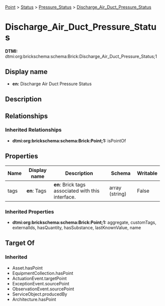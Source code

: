 [Point](../../Point.md) > [Status](../Status.md) > [Pressure_Status](Pressure_Status.md) > [Discharge_Air_Duct_Pressure_Status](.)
# Discharge_Air_Duct_Pressure_Status
**DTMI:** dtmi:org:brickschema:schema:Brick:Discharge_Air_Duct_Pressure_Status;1
## Display name
- **en:** Discharge Air Duct Pressure Status
## Description
## Relationships
### Inherited Relationships
* **dtmi:org:brickschema:schema:Brick:Point;1:** isPointOf
## Properties
|Name|Display name|Description|Schema|Writable|
|-|-|-|-|-|
|tags|**en**: Tags|**en**: Brick tags associated with this interface.|array (string)|False|
### Inherited Properties
* **dtmi:org:brickschema:schema:Brick:Point;1:** aggregate, customTags, externalIds, hasQuantity, hasSubstance, lastKnownValue, name
## Target Of
### Inherited
* Asset.hasPoint
* EquipmentCollection.hasPoint
* ActuationEvent.targetPoint
* ExceptionEvent.sourcePoint
* ObservationEvent.sourcePoint
* ServiceObject.producedBy
* Architecture.hasPoint
